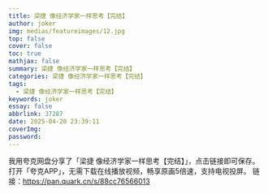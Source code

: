 ```yaml
---
title: 梁捷 像经济学家一样思考【完结】
author: joker
img: medias/featureimages/12.jpg
top: false
cover: false
toc: true
mathjax: false
summary: 梁捷 像经济学家一样思考【完结】
categories: 梁捷 像经济学家一样思考【完结】
tags:
  - 梁捷 像经济学家一样思考【完结】
keywords: joker
essay: false
abbrlink: 37287
date: 2025-04-20 23:39:11
coverImg:
password:
---
```


我用夸克网盘分享了「梁捷 像经济学家一样思考【完结】」，点击链接即可保存。打开「夸克APP」，无需下载在线播放视频，畅享原画5倍速，支持电视投屏。
链接：https://pan.quark.cn/s/88cc76566013
